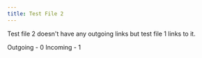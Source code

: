 ```yaml
---
title: Test File 2
---
```

Test file 2 doesn't have any outgoing links but test file 1 links to it.

Outgoing - 0 
Incoming - 1